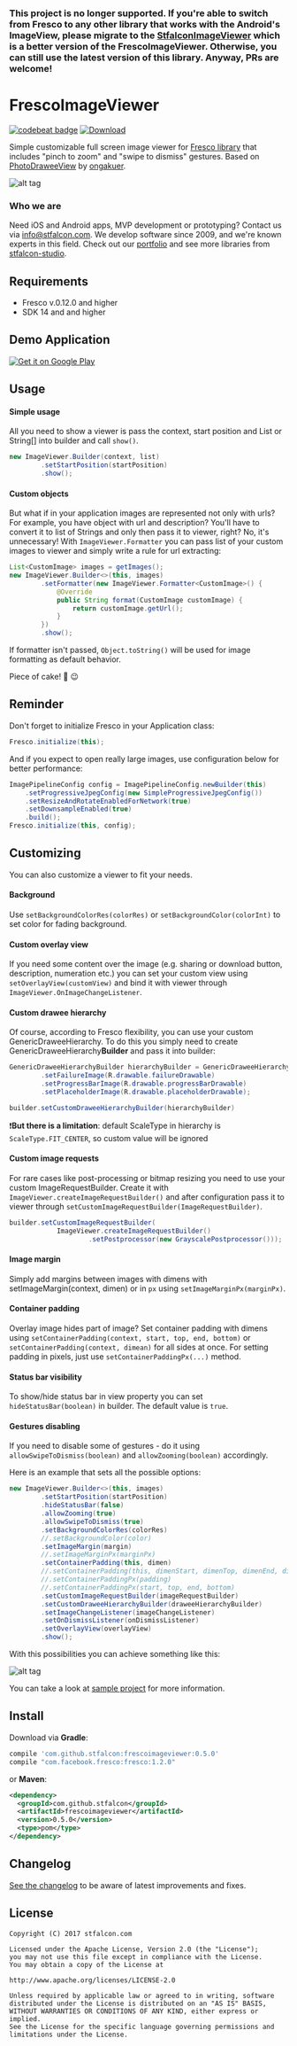 ### This project is no longer supported. If you're able to switch from Fresco to any other library that works with the Android's ImageView, please migrate to the [StfalconImageViewer](https://github.com/stfalcon-studio/StfalconImageViewer) which is a better version of the FrescoImageViewer. Otherwise, you can still use the latest version of this library. Anyway, PRs are welcome!

# FrescoImageViewer

[![codebeat badge](https://codebeat.co/badges/60dbbc38-c85e-4680-b25b-6b04d859e904)](https://codebeat.co/projects/github-com-stfalcon-studio-frescoimageviewer-master) [ ![Download](https://api.bintray.com/packages/troy379/maven/FrescoImageViewer/images/download.svg) ](https://bintray.com/troy379/maven/FrescoImageViewer/_latestVersion)

Simple customizable full screen image viewer for [Fresco library][frescoRepo] that includes "pinch to zoom" and "swipe to dismiss" gestures.
Based on [PhotoDraweeView][photoDraweeViewRepo] by [ongakuer][coauthor].

![alt tag](images/fresco_image_viewer_demo.gif)

### Who we are
Need iOS and Android apps, MVP development or prototyping? Contact us via info@stfalcon.com. We develop software since 2009, and we're known experts in this field. Check out our [portfolio](https://stfalcon.com/en/portfolio) and see more libraries from [stfalcon-studio](https://stfalcon-studio.github.io/).

## Requirements

* Fresco v.0.12.0 and higher
* SDK 14 and and higher

## Demo Application

[![Get it on Google Play](https://play.google.com/intl/en_us/badges/images/badge_new.png)](https://play.google.com/store/apps/details?id=com.stfalcon.frescoimageviewersample)

## Usage

#### Simple usage
All you need to show a viewer is pass the context, start position and List<String> or String[] into builder and call `show()`.
```java
new ImageViewer.Builder(context, list)
        .setStartPosition(startPosition)
        .show();
```

#### Custom objects
But what if in your application images are represented not only with urls? For example, you have object with url and description? You'll have to convert it to list of Strings and only then pass it to viewer, right?
No, it's unnecessary! With `ImageViewer.Formatter` you can pass list of your custom images to viewer and simply write a rule for url extracting:
```java
List<CustomImage> images = getImages();
new ImageViewer.Builder<>(this, images)
        .setFormatter(new ImageViewer.Formatter<CustomImage>() {
            @Override
            public String format(CustomImage customImage) {
                return customImage.getUrl();
            }
        })
        .show();
```
If formatter isn't passed, `Object.toString()` will be used for image formatting as default behavior.

Piece of cake! :cake: :wink:

## Reminder
Don't forget to initialize Fresco in your Application class:
```java
Fresco.initialize(this);
```

And if you expect to open really large images, use configuration below for better performance:
```java
ImagePipelineConfig config = ImagePipelineConfig.newBuilder(this)
    .setProgressiveJpegConfig(new SimpleProgressiveJpegConfig())
    .setResizeAndRotateEnabledForNetwork(true)
    .setDownsampleEnabled(true)
    .build();
Fresco.initialize(this, config);
```

## Customizing

You can also customize a viewer to fit your needs.

#### Background
Use `setBackgroundColorRes(colorRes)` or `setBackgroundColor(colorInt)` to set color for fading background.

#### Custom overlay view
If you need some content over the image (e.g. sharing or download button, description, numeration etc.) you can set your custom view using `setOverlayView(customView)` and bind it with viewer through `ImageViewer.OnImageChangeListener`.

#### Custom drawee hierarchy
Of course, according to Fresco flexibility, you can use your custom GenericDraweeHierarchy.
To do this you simply need to create GenericDraweeHierarchy**Builder** and pass it into builder:
```java
GenericDraweeHierarchyBuilder hierarchyBuilder = GenericDraweeHierarchyBuilder.newInstance(getResources())
        .setFailureImage(R.drawable.failureDrawable)
        .setProgressBarImage(R.drawable.progressBarDrawable)
        .setPlaceholderImage(R.drawable.placeholderDrawable);

builder.setCustomDraweeHierarchyBuilder(hierarchyBuilder)
```

:exclamation:**But there is a limitation**: default ScaleType in hierarchy is `ScaleType.FIT_CENTER`, so custom value will be ignored

#### Custom image requests
For rare cases like post-processing or bitmap resizing you need to use your custom ImageRequestBuilder.
Create it with `ImageViewer.createImageRequestBuilder()` and after configuration pass it to viewer through `setCustomImageRequestBuilder(ImageRequestBuilder)`.
```java
builder.setCustomImageRequestBuilder(
            ImageViewer.createImageRequestBuilder()
                    .setPostprocessor(new GrayscalePostprocessor()));
```

#### Image margin
Simply add margins between images with dimens with setImageMargin(context, dimen) or in `px` using `setImageMarginPx(marginPx)`.

#### Container padding
Overlay image hides part of image? Set container padding with dimens using `setContainerPadding(context, start, top, end, bottom)` or `setContainerPadding(context, dimean)` for all sides at once.
For setting padding in pixels, just use `setContainerPaddingPx(...)` method.

#### Status bar visibility
To show/hide status bar in view property you can set `hideStatusBar(boolean)` in builder. The default value is `true`.

#### Gestures disabling
If you need to disable some of gestures - do it using `allowSwipeToDismiss(boolean)` and `allowZooming(boolean)` accordingly.

Here is an example that sets all the possible options:

```java
new ImageViewer.Builder<>(this, images)
        .setStartPosition(startPosition)
        .hideStatusBar(false)
        .allowZooming(true)
        .allowSwipeToDismiss(true)
        .setBackgroundColorRes(colorRes)
        //.setBackgroundColor(color)
        .setImageMargin(margin)
        //.setImageMarginPx(marginPx)
        .setContainerPadding(this, dimen)
        //.setContainerPadding(this, dimenStart, dimenTop, dimenEnd, dimenBottom)
        //.setContainerPaddingPx(padding)
        //.setContainerPaddingPx(start, top, end, bottom)
        .setCustomImageRequestBuilder(imageRequestBuilder)
        .setCustomDraweeHierarchyBuilder(draweeHierarchyBuilder)
        .setImageChangeListener(imageChangeListener)
        .setOnDismissListener(onDismissListener)
        .setOverlayView(overlayView)
        .show();

```

With this possibilities you can achieve something like this:

![alt tag](images/fresco_image_viewer_customizing_demo.gif)

You can take a look at [sample project][sample] for more information.

## Install

Download via **Gradle**:
```gradle
compile 'com.github.stfalcon:frescoimageviewer:0.5.0'
compile "com.facebook.fresco:fresco:1.2.0"
```

or **Maven**:
```xml
<dependency>
  <groupId>com.github.stfalcon</groupId>
  <artifactId>frescoimageviewer</artifactId>
  <version>0.5.0</version>
  <type>pom</type>
</dependency>
```

## Changelog
[See the changelog](docs/CHANGELOG.md) to be aware of latest improvements and fixes.

## License

```
Copyright (C) 2017 stfalcon.com

Licensed under the Apache License, Version 2.0 (the "License");
you may not use this file except in compliance with the License.
You may obtain a copy of the License at

http://www.apache.org/licenses/LICENSE-2.0

Unless required by applicable law or agreed to in writing, software
distributed under the License is distributed on an "AS IS" BASIS,
WITHOUT WARRANTIES OR CONDITIONS OF ANY KIND, either express or implied.
See the License for the specific language governing permissions and
limitations under the License.

```

[sample]: <https://github.com/stfalcon-studio/FrescoImageViewer/tree/master/sample>
[frescoRepo]: <https://github.com/facebook/fresco>
[photoDraweeViewRepo]: <https://github.com/ongakuer/PhotoDraweeView>
[coauthor]: <https://github.com/ongakuer>


